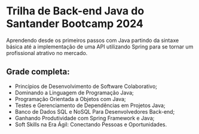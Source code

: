 # Trilha de Back-end Java do Santander Bootcamp 2024

Aprendendo desde os primeiros passos com Java partindo da sintaxe básica até a implementação de uma API utilizando Spring para se tornar um profissional atrativo no mercado.

## Grade completa:

- Princípios de Desenvolvimento de Software Colaborativo;
- Dominando a Linguagem de Programação Java;
- Programação Orientada a Objetos com Java;
- Testes e Gerenciamento de Dependências em Projetos Java;
- Banco de Dados SQL e NoSQL Para Desenvolvedores Back-end;
- Ganhando Produtividade com Spring Framework e Java;
- Soft Skills na Era Ágil: Conectando Pessoas e Oportunidades.

